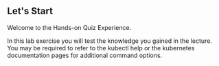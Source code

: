 ## Let's Start

Welcome to the Hands-on Quiz Experience.


In this lab exercise you will test the knowledge you gained in the lecture. You may be required to refer to the kubectl help or the kubernetes documentation pages for additional command options.
